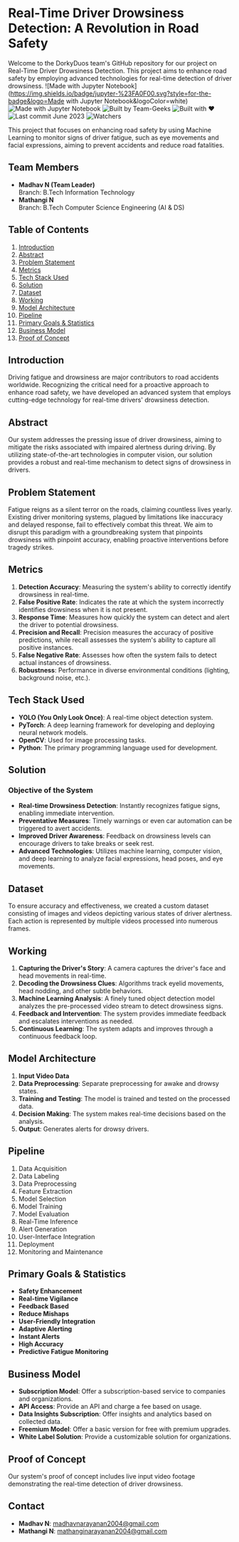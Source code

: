 # Real-Time Driver Drowsiness Detection: A Revolution in Road Safety
Welcome to the DorkyDuos team's GitHub repository for our project on Real-Time Driver Drowsiness Detection. This project aims to enhance road safety by employing advanced technologies for real-time detection of driver drowsiness.
![Made with Jupyter Notebook](https://img.shields.io/badge/jupyter-%23FA0F00.svg?style=for-the-badge&logo=Made with Jupyter Notebook&logoColor=white)
![Made with Jupyter Notebook](https://img.shields.io/badge/Made%20with-Jupyter%20Notebook-orange)
![Built by Team-Geeks](https://img.shields.io/badge/Built%20by-Team--Geeks-green)
![Built with ❤️](https://img.shields.io/badge/Built%20with-%E2%9D%A4-orange)
![Last commit June 2023](https://img.shields.io/badge/Last%20commit-June%202023-yellow)
![Watchers](https://img.shields.io/badge/Watchers-1-informational)
  

This project that focuses on enhancing road safety by using Machine Learning to monitor signs of driver fatigue, such as eye movements and facial expressions, aiming to prevent accidents and reduce road fatalities.

## Team Members
- **Madhav N (Team Leader)**  
  Branch: B.Tech Information Technology
- **Mathangi N**  
  Branch: B.Tech Computer Science Engineering (AI & DS)

## Table of Contents
1. [Introduction](#introduction)
2. [Abstract](#abstract)
3. [Problem Statement](#problem-statement)
4. [Metrics](#metrics)
5. [Tech Stack Used](#tech-stack-used)
6. [Solution](#solution)
7. [Dataset](#dataset)
8. [Working](#working)
9. [Model Architecture](#model-architecture)
10. [Pipeline](#pipeline)
11. [Primary Goals & Statistics](#primary-goals--statistics)
12. [Business Model](#business-model)
13. [Proof of Concept](#proof-of-concept)

## Introduction
Driving fatigue and drowsiness are major contributors to road accidents worldwide. Recognizing the critical need for a proactive approach to enhance road safety, we have developed an advanced system that employs cutting-edge technology for real-time drivers' drowsiness detection.

## Abstract
Our system addresses the pressing issue of driver drowsiness, aiming to mitigate the risks associated with impaired alertness during driving. By utilizing state-of-the-art technologies in computer vision, our solution provides a robust and real-time mechanism to detect signs of drowsiness in drivers.

## Problem Statement
Fatigue reigns as a silent terror on the roads, claiming countless lives yearly. Existing driver monitoring systems, plagued by limitations like inaccuracy and delayed response, fail to effectively combat this threat. We aim to disrupt this paradigm with a groundbreaking system that pinpoints drowsiness with pinpoint accuracy, enabling proactive interventions before tragedy strikes.

## Metrics
1. **Detection Accuracy**: Measuring the system's ability to correctly identify drowsiness in real-time.
2. **False Positive Rate**: Indicates the rate at which the system incorrectly identifies drowsiness when it is not present.
3. **Response Time**: Measures how quickly the system can detect and alert the driver to potential drowsiness.
4. **Precision and Recall**: Precision measures the accuracy of positive predictions, while recall assesses the system's ability to capture all positive instances.
5. **False Negative Rate**: Assesses how often the system fails to detect actual instances of drowsiness.
6. **Robustness**: Performance in diverse environmental conditions (lighting, background noise, etc.).

## Tech Stack Used
- **YOLO (You Only Look Once)**: A real-time object detection system.
- **PyTorch**: A deep learning framework for developing and deploying neural network models.
- **OpenCV**: Used for image processing tasks.
- **Python**: The primary programming language used for development.

## Solution
### Objective of the System
- **Real-time Drowsiness Detection**: Instantly recognizes fatigue signs, enabling immediate intervention.
- **Preventative Measures**: Timely warnings or even car automation can be triggered to avert accidents.
- **Improved Driver Awareness**: Feedback on drowsiness levels can encourage drivers to take breaks or seek rest.
- **Advanced Technologies**: Utilizes machine learning, computer vision, and deep learning to analyze facial expressions, head poses, and eye movements.

## Dataset
To ensure accuracy and effectiveness, we created a custom dataset consisting of images and videos depicting various states of driver alertness. Each action is represented by multiple videos processed into numerous frames.

## Working
1. **Capturing the Driver's Story**: A camera captures the driver's face and head movements in real-time.
2. **Decoding the Drowsiness Clues**: Algorithms track eyelid movements, head nodding, and other subtle behaviors.
3. **Machine Learning Analysis**: A finely tuned object detection model analyzes the pre-processed video stream to detect drowsiness signs.
4. **Feedback and Intervention**: The system provides immediate feedback and escalates interventions as needed.
5. **Continuous Learning**: The system adapts and improves through a continuous feedback loop.

## Model Architecture
1. **Input Video Data**
2. **Data Preprocessing**: Separate preprocessing for awake and drowsy states.
3. **Training and Testing**: The model is trained and tested on the processed data.
4. **Decision Making**: The system makes real-time decisions based on the analysis.
5. **Output**: Generates alerts for drowsy drivers.

## Pipeline
1. Data Acquisition
2. Data Labeling
3. Data Preprocessing
4. Feature Extraction
5. Model Selection
6. Model Training
7. Model Evaluation
8. Real-Time Inference
9. Alert Generation
10. User-Interface Integration
11. Deployment
12. Monitoring and Maintenance

## Primary Goals & Statistics
- **Safety Enhancement**
- **Real-time Vigilance**
- **Feedback Based**
- **Reduce Mishaps**
- **User-Friendly Integration**
- **Adaptive Alerting**
- **Instant Alerts**
- **High Accuracy**
- **Predictive Fatigue Monitoring**

## Business Model
- **Subscription Model**: Offer a subscription-based service to companies and organizations.
- **API Access**: Provide an API and charge a fee based on usage.
- **Data Insights Subscription**: Offer insights and analytics based on collected data.
- **Freemium Model**: Offer a basic version for free with premium upgrades.
- **White Label Solution**: Provide a customizable solution for organizations.

## Proof of Concept
Our system's proof of concept includes live input video footage demonstrating the real-time detection of driver drowsiness.

## Contact
- **Madhav N**: [madhavnarayanan2004@gmail.com](mailto:madhavnarayanan2004@gmail.com)
- **Mathangi N**: [mathanginarayanan2004@gmail.com](mailto:mathanginarayanan2004@gmail.com)
